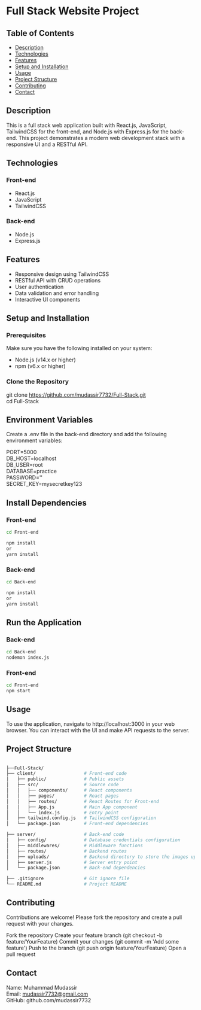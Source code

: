 # Full Stack Website Project

## Table of Contents

- [Description](#description)
- [Technologies](#technologies)
- [Features](#features)
- [Setup and Installation](#setup-and-installation)
- [Usage](#usage)
- [Project Structure](#project-structure)
- [Contributing](#contributing)
- [Contact](#contact)


## Description

This is a full stack web application built with React.js, JavaScript, TailwindCSS for the front-end, and Node.js with Express.js for the back-end. This project demonstrates a modern web development stack with a responsive UI and a RESTful API.


## Technologies

### Front-end
- React.js
- JavaScript
- TailwindCSS

### Back-end
- Node.js
- Express.js

## Features

- Responsive design using TailwindCSS
- RESTful API with CRUD operations
- User authentication
- Data validation and error handling
- Interactive UI components

## Setup and Installation

### Prerequisites

Make sure you have the following installed on your system:

- Node.js (v14.x or higher)
- npm (v6.x or higher)

### Clone the Repository
git clone https://github.com/mudassir7732/Full-Stack.git<br/>
cd Full-Stack

## Environment Variables
Create a .env file in the back-end directory and add the following environment variables:

PORT=5000<br/>
DB_HOST=localhost<br/>
DB_USER=root<br/>
DATABASE=practice<br/>
PASSWORD=''<br/>
SECRET_KEY=mysecretkey123


## Install Dependencies

### Front-end
```bash
cd Front-end

npm install
or
yarn install
```

### Back-end
```bash
cd Back-end

npm install
or
yarn install
```


## Run the Application

### Back-end
```bash
cd Back-end
nodemon index.js
```
### Front-end
```bash
cd Front-end
npm start
```

## Usage
To use the application, navigate to http://localhost:3000 in your web browser. You can interact with the UI and make API requests to the server.

## Project Structure

```bash

├──Full-Stack/
├── client/                  # Front-end code
│   ├── public/              # Public assets
│   ├── src/                 # Source code
│   │   ├── components/      # React components
│   │   ├── pages/           # React pages
│   │   ├── routes/          # React Routes for Front-end
│   │   ├── App.js           # Main App component
│   │   └── index.js         # Entry point
│   ├── tailwind.config.js   # TailwindCSS configuration
│   └── package.json         # Front-end dependencies

├── server/                  # Back-end code
│   ├── config/              # Database credentials configuration
│   ├── middlewares/         # Middleware functions  
│   ├── routes/              # Backend routes
│   ├── uploads/             # Backend directory to store the images uploaded by website admin
│   ├── server.js            # Server entry point
│   └── package.json         # Back-end dependencies

├── .gitignore               # Git ignore file
└── README.md                # Project README
```



## Contributing
Contributions are welcome! Please fork the repository and create a pull request with your changes.

Fork the repository
Create your feature branch (git checkout -b feature/YourFeature)
Commit your changes (git commit -m 'Add some feature')
Push to the branch (git push origin feature/YourFeature)
Open a pull request

## Contact
Name: Muhammad Mudassir <br/>
Email: mudassir7732@gmail.com <br/>
GitHub: github.com/mudassir7732
